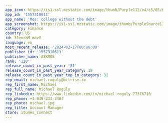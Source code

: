 ```yaml
---
app_icon: https://is1-ssl.mzstatic.com/image/thumb/Purple112/v4/c5/05/05/c5050507-6aee-293d-24b7-5d3e55562b60/AppIcon-0-0-1x_U007emarketing-0-5-0-85-220.png/1024x1024bb.png
app_id: '1557310611'
app_name: 'Mos: college without the debt'
app_screenshot: https://is1-ssl.mzstatic.com/image/thumb/PurpleSource116/v4/71/09/48/710948cc-5802-022e-a8ab-067a6d912de9/7de1fec1-2882-43e2-8043-f881e25bf202_6.5_Inch_-_343.png/1242x2688bb.png
category: Finance
country: US
id: 31enrbM_mavV
language: en
most_recent_release: '2024-02-17T00:00:00'
publisher_id: '1557310613'
publisher_name: ASKMOS
rank: '120'
release_count_in_past_year: '81'
release_count_in_past_year_category: 19
release_count_in_past_year_top_in_category: 31
rep_email: michael.roguly@bitrise.io
rep_first_name: Michael
rep_full_name: Michael Roguly
rep_linkedin: https://www.linkedin.com/in/michael-roguly-77376710
rep_phone: +1 949-233-3404
rep_photo: michael.jpg
rep_title: Account Manager
store: itunes_connect
---
```

